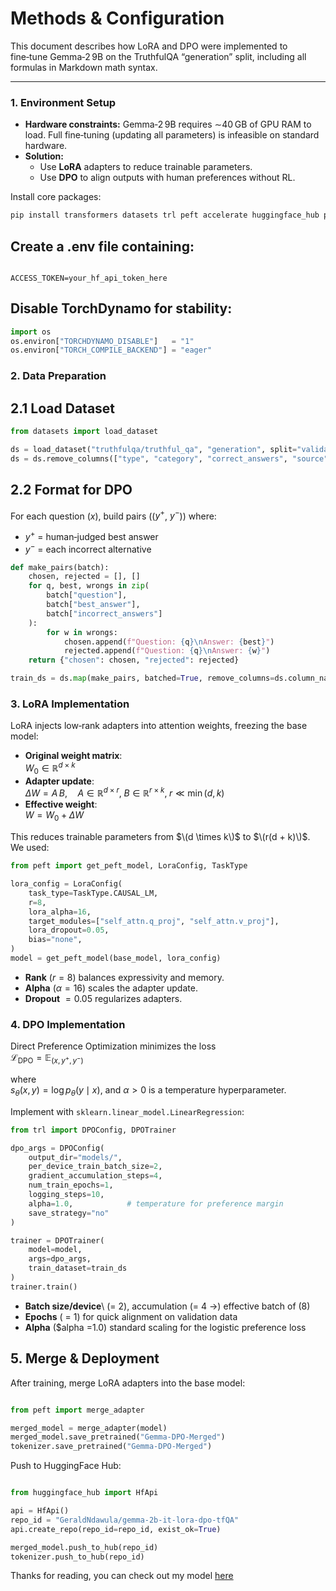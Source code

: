 
# Methods & Configuration

This document describes how LoRA and DPO were implemented to fine‑tune Gemma‑2 9B on the TruthfulQA “generation” split, including all formulas in Markdown math syntax.

---

### 1. Environment Setup

- **Hardware constraints:** Gemma‑2 9B requires ∼40 GB of GPU RAM to load. Full fine‑tuning (updating all parameters) is infeasible on standard hardware.
- **Solution:**  
  - Use **LoRA** adapters to reduce trainable parameters.  
  - Use **DPO** to align outputs with human preferences without RL.

Install core packages:

```bash
pip install transformers datasets trl peft accelerate huggingface_hub python-dotenv
```
## Create a .env file containing:

```text

ACCESS_TOKEN=your_hf_api_token_here
```
## Disable TorchDynamo for stability:

```python
import os
os.environ["TORCHDYNAMO_DISABLE"]   = "1"
os.environ["TORCH_COMPILE_BACKEND"] = "eager"
```
### 2. Data Preparation
## 2.1 Load Dataset
```python
from datasets import load_dataset

ds = load_dataset("truthfulqa/truthful_qa", "generation", split="validation")
ds = ds.remove_columns(["type", "category", "correct_answers", "source"])
```
## 2.2 Format for DPO
For each question \($x$\), build pairs \(($y^+$, $y^-$)\) where:

- $y^+$ = human‑judged best answer  
- $y^-$ = each incorrect alternative  



```python
def make_pairs(batch):
    chosen, rejected = [], []
    for q, best, wrongs in zip(
        batch["question"],
        batch["best_answer"],
        batch["incorrect_answers"]
    ):
        for w in wrongs:
            chosen.append(f"Question: {q}\nAnswer: {best}")
            rejected.append(f"Question: {q}\nAnswer: {w}")
    return {"chosen": chosen, "rejected": rejected}

train_ds = ds.map(make_pairs, batched=True, remove_columns=ds.column_names)
```
### 3. LoRA Implementation

LoRA injects low‑rank adapters into attention weights, freezing the base model:

- **Original weight matrix**:  
   $W_0 \in \mathbb{R}^{d \times k}$
- **Adapter update**:  
  $\Delta W = A\,B,\quad A \in \mathbb{R}^{d \times r},\; B \in \mathbb{R}^{r \times k},\; r \ll \min(d,k)$
- **Effective weight**:  
  $W = W_0 + \Delta W$

This reduces trainable parameters from $\(d \times k\)$ to $\(r(d + k)\)$. We used:

```python
from peft import get_peft_model, LoraConfig, TaskType

lora_config = LoraConfig(
    task_type=TaskType.CAUSAL_LM,
    r=8,
    lora_alpha=16,
    target_modules=["self_attn.q_proj", "self_attn.v_proj"],
    lora_dropout=0.05,
    bias="none",
)
model = get_peft_model(base_model, lora_config)
```
- **Rank** \($r = 8$\) balances expressivity and memory.  
- **Alpha** \($\alpha = 16$\) scales the adapter update.  
- **Dropout** $= 0.05$ regularizes adapters.

### 4. DPO Implementation

Direct Preference Optimization minimizes the loss  
$\mathcal{L}_{\mathrm{DPO}} = \mathbb{E}_{(x,y^+,y^-) }$

where  
$s_\theta(x,y) = \log p_\theta(y \mid x)$, and $\alpha > 0$ is a temperature hyperparameter.

Implement with `sklearn.linear_model.LinearRegression`:

```python
from trl import DPOConfig, DPOTrainer

dpo_args = DPOConfig(
    output_dir="models/",
    per_device_train_batch_size=2,
    gradient_accumulation_steps=4,
    num_train_epochs=1,
    logging_steps=10,
    alpha=1.0,            # temperature for preference margin
    save_strategy="no"
)

trainer = DPOTrainer(
    model=model,
    args=dpo_args,
    train_dataset=train_ds
)
trainer.train()
```

- **Batch size/device**\ (= 2\), accumulation \(= 4 →\) effective batch of \(8\)
- **Epochs** \( = 1\) for quick alignment on validation data
- **Alpha** \(\$alpha =1.0\) standard scaling for the logistic preference loss

## 5. Merge & Deployment
After training, merge LoRA adapters into the base model:

```python

from peft import merge_adapter

merged_model = merge_adapter(model)
merged_model.save_pretrained("Gemma-DPO-Merged")
tokenizer.save_pretrained("Gemma-DPO-Merged")
```
Push to HuggingFace Hub:

```python

from huggingface_hub import HfApi

api = HfApi()
repo_id = "GeraldNdawula/gemma-2b-it-lora-dpo-tfQA"
api.create_repo(repo_id=repo_id, exist_ok=True)

merged_model.push_to_hub(repo_id)
tokenizer.push_to_hub(repo_id)
```
Thanks for reading, you can check out my model [here](https://huggingface.co/GeraldNdawula/gemma-2b-it-lora-dpo-tfQA) 

